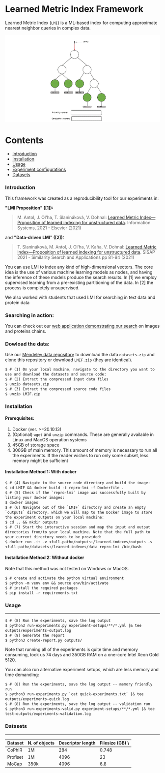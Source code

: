 # Learned Metric Index Framework
Learned Metric Index (`LMI`) is a ML-based index for computing approximate nearest neighbor queries in complex data.

![GH-Repro-LMI-gif](img/GH-Repro-LMI-gif.gif)

Contents
========

 * [Introduction](#intro)
 * [Installation](#installation)
 * [Usage](#usage)
 * [Experiment configurations](#output-structure)
 * [Datasets](#datasets)

### Introduction
This framework was created as a reproducibility tool for our experiments in:

**"LMI Proposition" ([1]):**
> M. Antol, J. Ol'ha, T. Slanináková, V. Dohnal: [Learned Metric Index—Proposition of learned indexing for unstructured data](https://www.sciencedirect.com/science/article/pii/S0306437921000326?casa_token=EvG8iaWkqQUAAAAA:xgfbutrsNGcBXnTN-U4MQ65hgmPE3fAyzwqtijzGC-JRrkO1IYNmcN3A8yMsSOT3CCoHpqVtMA). Information Systems, 2021 - Elsevier (2021)

and
**"Data-driven LMI" ([2]):**
> T. Slanináková, M. Antol, J. Ol'ha, V. Kaňa, V. Dohnal: [Learned Metric Index—Proposition of learned indexing for unstructured data](https://link.springer.com/chapter/10.1007/978-3-030-89657-7_7). SISAP 2021 - Similarity Search and Applications pp 81-94 (2021)

You can use LMI to index any kind of high-dimensional vectors. The core idea is the use of various machine learning models as nodes, and having the inference of these models produce the search results. In [1] we employ supervised learning from a pre-existing partitioning of the data. In [2] the process is completely unsupervised.

We also worked with students that used LMI for searching in text data and protein data

### Searching in action:
You can check out our [web application demonstrating our search](https://web.lmi.dyn.cloud.e-infra.cz/) on images and proteins chains.

### Dowload the data:
Use our [Mendeley data repository](https://doi.org/10.17632/8wp73zxr47.3) to download the data `datasets.zip` and clone this repository or download `LMIF.zip` (they are identical).

```shell
$ # (1) On your local machine, navigate to the directory you want to use and download the datasets and source code:
$ # (2) Extract the compressed input data files
$ unzip datasets.zip
$ # (3) Extract the compressed source code files
$ unzip LMIF.zip
```

### Installation

#### Prerequisites:
1. Docker (ver. >=20.10.13)
2. (Optional) `wget` and `unzip` commands. These are generally available in Linux and MacOS operation systems
3. 45GB of storage space
4. 300GB of main memory. This amount of memory is necessary to run all the experiments. If the reader wishes to run only some subset, less memory might be sufficient

#### Installation Method 1: With docker

```shell
$ # (4) Navigate to the source code directory and build the image:
$ cd LMIF && docker build -t repro-lmi -f Dockerfile .
$ # (5) Check if the `repro-lmi` image was successfully built by listing your docker images:
$ docker images
$ # (6) Navigate out of the `LMIF` directory and create an empty `outputs` directory, which we will map to the Docker image to store the experiment outputs on your local machine: 
$ cd .. && mkdir outputs
$ # (7) Start the interactive session and map the input and output directories from/to your local machine. Note that the full path to your current directory needs to be provided:
$ docker run -it -v <full-path>/outputs:/learned-indexes/outputs -v <full-path>/datasets:/learned-indexes/data repro-lmi /bin/bash
```

#### Installation Method 2: Without docker 
Note that this method was not tested on Windows or MacOS.
```shell
$ # create and activate the python virtual environment
$ python -m venv env && source env/bin/activate
$ # install the required packages
$ pip install -r requirements.txt
```

### Usage
---

```shell
$ # (8) Run the experiments, save the log output
$ python3 run-experiments.py experiment-setups/**/*.yml |& tee outputs/experiments-output.log
$ # (9) Generate the report
$ python3 create-report.py outputs/
```
Note that running all of the experiments is quite time and memory consuming, took us 74 days and 350GB RAM on a one-core Intel Xeon Gold 5120.

You can also run alternative experiment setups, which are less memory and time demanding:
```shell
$ # (8) Run the experiments, save the log output -- memory friendly run
$ python3 run-experiments.py `cat quick-experiments.txt` |& tee outputs/experiments-quick.log
$ # (8) Run the experiments, save the log output -- validation run
$ python3 run-experiments-valid.py experiment-setups/**/*.yml |& tee test-outputs/experiments-validation.log
```

### Datasets
---

| Dataset  | N. of objects | Descriptor length | Filesize (GB)  \\ 
| ---    | ---     | ---  | --- |
CoPhIR   | 1M      | 284  | 0.748 |
Profiset | 1M      | 4096 | 23    |
MoCap    | 350k    | 4096 | 6.8   |       
